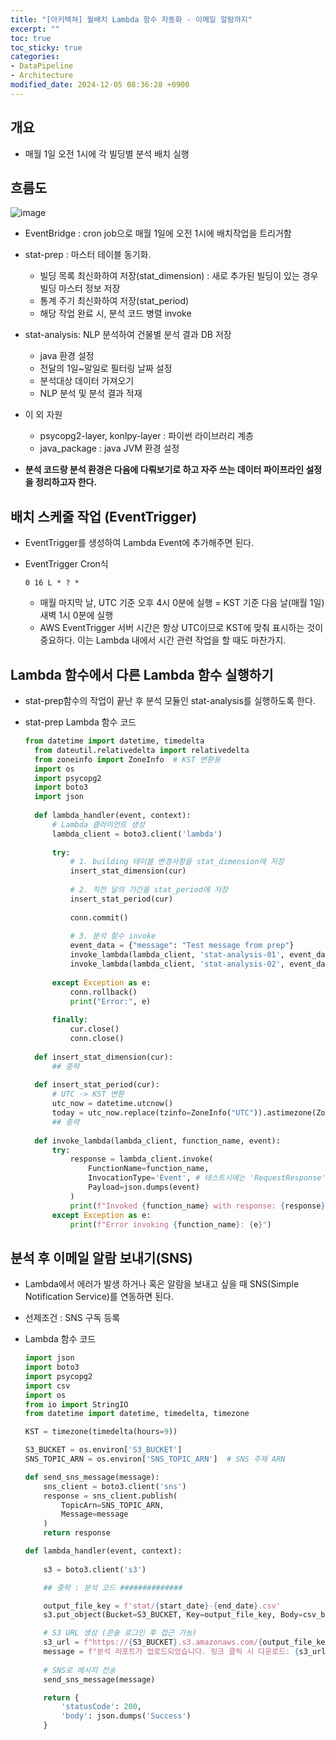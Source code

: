 ```yaml
---
title: "[아키텍쳐] 월배치 Lambda 함수 자동화 - 이메일 알람까지"
excerpt: ""
toc: true
toc_sticky: true
categories:
- DataPipeline
- Architecture
modified_date: 2024-12-05 08:36:28 +0900
---
```

## 개요 
- 매월 1일 오전 1시에 각 빌딩별 분석 배치 실행

## 흐름도

![image](https://github.com/user-attachments/assets/6434b2dd-b819-403b-8c8d-1ed1fea98d2d)

- EventBridge : cron job으로 매월 1일에 오전 1시에 배치작업을 트리거함 

- stat-prep : 마스터 테이블 동기화. 
    - 빌딩 목록 최신화하여 저장(stat_dimension) : 새로 추가된 빌딩이 있는 경우 빌딩 마스터 정보 저장 
    - 통계 주기 최신화하여 저장(stat_period)
    - 해당 작업 완료 시, 분석 코드 병렬 invoke 

- stat-analysis: NLP 분석하여 건물별 분석 결과 DB 저장 
    - java 환경 설정 
    - 전달의 1일~말일로 필터링 날짜 설정 
    - 분석대상 데이터 가져오기 
    - NLP 분석 및 분석 결과 적재 

- 이 외 자원 
    - psycopg2-layer, konlpy-layer : 파이썬 라이브러리 계층 
    - java_package : java JVM 환경 설정

- **분석 코드랑 분석 환경은 다음에 다뤄보기로 하고 자주 쓰는 데이터 파이프라인 설정을 정리하고자 한다.**

## 배치 스케줄 작업 (EventTrigger)

- EventTrigger를 생성하여 Lambda Event에 추가해주면 된다.
- EventTrigger Cron식    

  ```
  0 16 L * ? *
  ```

  - 매월 마지막 날, UTC 기준 오후 4시 0분에 실행 = KST 기준 다음 날(매월 1일) 새벽 1시 0분에 실행
  - AWS EventTrigger 서버 시간은 항상 UTC이므로 KST에 맞춰 표시하는 것이 중요하다. 이는 Lambda 내에서 시간 관련 작업을 할 때도 마찬가지.
 
## Lambda 함수에서 다른 Lambda 함수 실행하기 

- stat-prep함수의 작업이 끝난 후 분석 모듈인 stat-analysis를 실행하도록 한다.
- stat-prep Lambda 함수 코드    

  ```python
  from datetime import datetime, timedelta
    from dateutil.relativedelta import relativedelta
    from zoneinfo import ZoneInfo  # KST 변환용
    import os
    import psycopg2
    import boto3
    import json
    
    def lambda_handler(event, context):
        # Lambda 클라이언트 생성
        lambda_client = boto3.client('lambda')
    
        try:
            # 1. building 테이블 변경사항을 stat_dimension에 저장
            insert_stat_dimension(cur)
            
            # 2. 직전 달의 기간을 stat_period에 저장
            insert_stat_period(cur)
    
            conn.commit()
    
            # 3. 분석 함수 invoke 
            event_data = {"message": "Test message from prep"}
            invoke_lambda(lambda_client, 'stat-analysis-01', event_data)
            invoke_lambda(lambda_client, 'stat-analysis-02', event_data)
            
        except Exception as e:
            conn.rollback()
            print("Error:", e)
            
        finally:
            cur.close()
            conn.close()
    
    def insert_stat_dimension(cur):
        ## 중략
    
    def insert_stat_period(cur):
        # UTC -> KST 변환
        utc_now = datetime.utcnow()
        today = utc_now.replace(tzinfo=ZoneInfo("UTC")).astimezone(ZoneInfo("Asia/Seoul"))
        ## 중략 
    
    def invoke_lambda(lambda_client, function_name, event):
        try:
            response = lambda_client.invoke(
                FunctionName=function_name,
                InvocationType='Event', # 테스트시에는 'RequestResponse'로 테스트 
                Payload=json.dumps(event)
            )
            print(f"Invoked {function_name} with response: {response}")
        except Exception as e:
            print(f"Error invoking {function_name}: {e}")
  ```

## 분석 후 이메일 알람 보내기(SNS)

- Lambda에서 에러가 발생 하거나 혹은 알람을 보내고 싶을 때 SNS(Simple Notification Service)를 연동하면 된다.
- 선제조건 : SNS 구독 등록 
- Lambda 함수 코드

  ```python
  import json
  import boto3
  import psycopg2
  import csv
  import os
  from io import StringIO
  from datetime import datetime, timedelta, timezone
  
  KST = timezone(timedelta(hours=9))
  
  S3_BUCKET = os.environ['S3_BUCKET']
  SNS_TOPIC_ARN = os.environ['SNS_TOPIC_ARN']  # SNS 주제 ARN
  
  def send_sns_message(message):
      sns_client = boto3.client('sns')
      response = sns_client.publish(
          TopicArn=SNS_TOPIC_ARN,
          Message=message
      )
      return response
  
  def lambda_handler(event, context):
      
      s3 = boto3.client('s3')

      ## 중략 : 분석 코드 ##############
  
      output_file_key = f'stat/{start_date}-{end_date}.csv'
      s3.put_object(Bucket=S3_BUCKET, Key=output_file_key, Body=csv_buffer.getvalue().encode('utf-8-sig'))
  
      # S3 URL 생성 (콘솔 로그인 후 접근 가능)
      s3_url = f"https://{S3_BUCKET}.s3.amazonaws.com/{output_file_key}"
      message = f"분석 리포트가 업로드되었습니다. 링크 클릭 시 다운로드: {s3_url}"
      
      # SNS로 메시지 전송
      send_sns_message(message)
  
      return {
          'statusCode': 200,
          'body': json.dumps('Success')
      }

  ```
